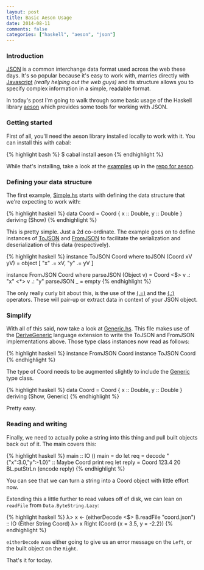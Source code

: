 ```yaml
---
layout: post
title: Basic Aeson Usage
date: 2014-08-11
comments: false
categories: ["haskell", "aeson", "json"]
---
```


### Introduction

[JSON](http://en.wikipedia.org/wiki/JSON) is a common interchange data format used across the web these days. It's so popular because it's easy to work with, marries directly with [Javascript](http://en.wikipedia.org/wiki/JavaScript) <em>(really helping out the web guys)</em> and its structure allows you to specify complex information in a simple, readable format.

In today's post I'm going to walk through some basic usage of the Haskell library [aeson](https://hackage.haskell.org/package/aeson) which provides some tools for working with JSON.

### Getting started

First of all, you'll need the aeson library installed locally to work with it. You can install this with cabal:

{% highlight bash %}
$ cabal install aeson
{% endhighlight %}

While that's installing, take a look at the [examples](https://github.com/bos/aeson/tree/master/examples) up in the [repo for aeson](https://github.com/bos/aeson/).

### Defining your data structure

The first example, [Simple.hs](https://github.com/bos/aeson/blob/master/examples/Simplest.hs) starts with defining the data structure that we're expecting to work with:

{% highlight haskell %}
data Coord = Coord { x :: Double, y :: Double }
             deriving (Show)
{% endhighlight %}

This is pretty simple. Just a 2d co-ordinate. The example goes on to define instances of [ToJSON](http://hackage.haskell.org/package/aeson-0.8.0.0/docs/Data-Aeson.html#t:ToJSON) and [FromJSON](http://hackage.haskell.org/package/aeson-0.8.0.0/docs/Data-Aeson.html#t:FromJSON) to facilitate the serialization and deserialization of this data (respectively).

{% highlight haskell %}
instance ToJSON Coord where
  toJSON (Coord xV yV) = object [ "x" .= xV,
                                  "y" .= yV ]

instance FromJSON Coord where
  parseJSON (Object v) = Coord <$>
                         v .: "x" <*>
                         v .: "y"
  parseJSON _ = empty
{% endhighlight %}

The only really curly bit about this, is the use of the [(.=)](https://hackage.haskell.org/package/aeson-0.8.0.0/docs/Data-Aeson.html#v:.-61-) and the [(.:)](https://hackage.haskell.org/package/aeson-0.8.0.0/docs/Data-Aeson.html#v:.:) operators. These will pair-up or extract data in context of your JSON object.

### Simplify

With all of this said, now take a look at [Generic.hs](https://github.com/bos/aeson/blob/master/examples/Generic.hs). This file makes use of the [DeriveGeneric](http://www.haskell.org/haskellwiki/Generics) language extension to write the ToJSON and FromJSON implementations above. Those type class instances now read as follows:

{% highlight haskell %}
instance FromJSON Coord
instance ToJSON Coord
{% endhighlight %}

The type of Coord needs to be augmented slightly to include the [Generic](https://hackage.haskell.org/package/base-4.6.0.1/docs/GHC-Generics.html#t:Generic) type class.

{% highlight haskell %}
data Coord = Coord { x :: Double, y :: Double }
             deriving (Show, Generic)
{% endhighlight %}

Pretty easy.

### Reading and writing

Finally, we need to actually poke a string into this thing and pull built objects back out of it. The main covers this:

{% highlight haskell %}
main :: IO ()
main = do
  let req = decode "{\"x\":3.0,\"y\":-1.0}" :: Maybe Coord
  print req
  let reply = Coord 123.4 20
  BL.putStrLn (encode reply)
{% endhighlight %}

You can see that we can turn a string into a Coord object with little effort now.

Extending this a little further to read values off of disk, we can lean on `readFile` from `Data.ByteString.Lazy`:

{% highlight haskell %}
λ> x <- (eitherDecode <$> B.readFile "coord.json") :: IO (Either String Coord)
λ> x
Right (Coord {x = 3.5, y = -2.2})
{% endhighlight %}

`eitherDecode` was either going to give us an error message on the `Left`, or the built object on the `Right`.

That's it for today.

